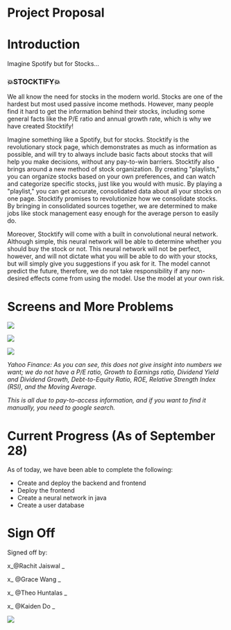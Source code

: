 # Project Proposal

# Introduction

Imagine Spotify but for Stocks...

### 💥STOCKTIFY💥

  

We all know the need for stocks in the modern world. Stocks are one of the hardest but most used passive income methods. However, many people find it hard to get the information behind their stocks, including some general facts like the P/E ratio and annual growth rate, which is why we have created Stocktify!

  

Imagine something like a Spotify, but for stocks. Stocktify is the revolutionary stock page, which demonstrates as much as information as possible, and will try to always include basic facts about stocks that will help you make decisions, without any pay-to-win barriers. Stocktify also brings around a new method of stock organization. By creating "playlists," you can organize stocks based on your own preferences, and can watch and categorize specific stocks, just like you would with music. By playing a "playlist," you can get accurate, consolidated data about all your stocks on one page. Stocktify promises to revolutionize how we consolidate stocks. By bringing in consolidated sources together, we are determined to make jobs like stock management easy enough for the average person to easily do.

  

Moreover, Stocktify will come with a built in convolutional neural network. Although simple, this neural network will be able to determine whether you should buy the stock or not. This neural network will not be perfect, however, and will not dictate what you will be able to do with your stocks, but will simply give you suggestions if you ask for it. The model cannot predict the future, therefore, we do not take responsibility if any non-desired effects come from using the model. Use the model at your own risk.

# Screens and More Problems

![](https://t9011012769.p.clickup-attachments.com/t9011012769/e40508d9-d23d-429e-b1e7-700c589e6ef6/Orange%20White%20Minimalist%20Modern%20%20Design%20Agency%20Solution%20.png)

![](https://t9011012769.p.clickup-attachments.com/t9011012769/c9f2b685-b7ad-462d-8900-885bd3c6651a/Orange%20White%20Minimalist%20Modern%20%20Design%20Agency%20Solution%20%20(1).png)

![](https://t9011012769.p.clickup-attachments.com/t9011012769/c017f095-344c-446d-a7f3-6be8e5b2f5f6/image.png)

_Yahoo Finance: As you can see, this does not give insight into numbers we want; we do not have a P/E ratio, Growth to Earnings ratio, Dividend Yield and Dividend Growth, Debt-to-Equity Ratio, ROE, Relative Strength Index (RSI), and the Moving Average._

_This is all due to pay-to-access information, and if you want to find it manually, you need to google search._

# Current Progress (As of September 28)

As of today, we have been able to complete the following:

*   Create and deploy the backend and frontend
*   Deploy the frontend
*   Create a neural network in java
*   Create a user database

  

# Sign Off

Signed off by:

x\_@Rachit Jaiswal \_

x\_ @Grace Wang \_

x\_ @Theo Huntalas \_

x\_ @Kaiden Do \_

![](https://t9011012769.p.clickup-attachments.com/t9011012769/352c5a87-876f-45c0-b67f-8d0e3245b5b0/image.png)